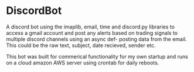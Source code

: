 # DiscordBot

A discord bot using the imaplib, email, time and discord.py libraries to access a gmail account and post any alerts based on trading signals to multiple discord channels using an async def- posting data from the email. This could be the raw text, subject, date recieved, sender etc.

This bot was built for commerical functionality for my own startup and runs on a cloud amazon AWS server using crontab for daily reboots.
